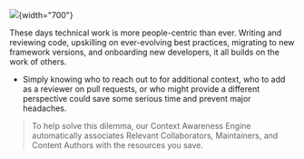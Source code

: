 [//]: # (title: Related People and Associated Collaborators)

![](RELATED_PEOPLE.png){width="700"}

These days technical work is more people-centric than ever. Writing and reviewing code, upskilling on ever-evolving best practices, migrating to new framework versions, and onboarding new developers, it all builds on the work of others.
- Simply knowing who to reach out to for additional context, who to add as a reviewer on pull requests, or who might provide a different perspective could save some serious time and prevent major headaches.

> To help solve this dilemma, our Context Awareness Engine automatically associates Relevant Collaborators, Maintainers, and Content Authors with the resources you save.
